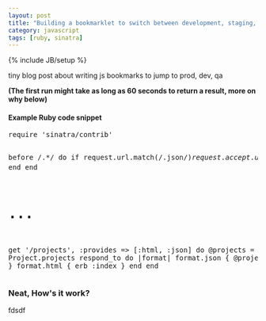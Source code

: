```yaml
---
layout: post
title: "Building a bookmarklet to switch between development, staging, and production"
category: javascript
tags: [ruby, sinatra]
---
```

{% include JB/setup %}

tiny blog post about writing js bookmarks to jump to prod, dev, qa

__(The first run might take as long as 60 seconds to return a result, more on why below)__

#### Example Ruby code snippet

<div class="ruby-runner" data-sig="izI5aBu3xe1wL1C+y19Xyl4gZRw=">
  <pre class="code">
require 'sinatra/contrib'

before /.*/ do
  if request.url.match(/.json$/)
    request.accept.unshift('application/json')
    request.path_info = request.path_info.gsub(/.json$/,'')
  end
end

# ...

get '/projects', :provides => [:html, :json] do
  @projects = Project.projects
  respond_to do |format|
    format.json { @projects.to_json }
    format.html { erb :index }
  end
end
  </pre>
</div>

### Neat, How's it work?

fdsdf